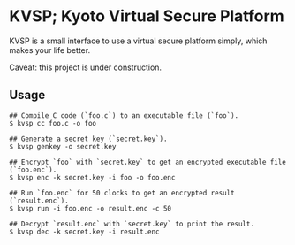 # KVSP; Kyoto Virtual Secure Platform

KVSP is a small interface to use a virtual secure platform simply,
which makes your life better.

Caveat: this project is under construction.

## Usage

```
## Compile C code (`foo.c`) to an executable file (`foo`).
$ kvsp cc foo.c -o foo

## Generate a secret key (`secret.key`).
$ kvsp genkey -o secret.key

## Encrypt `foo` with `secret.key` to get an encrypted executable file (`foo.enc`).
$ kvsp enc -k secret.key -i foo -o foo.enc

## Run `foo.enc` for 50 clocks to get an encrypted result (`result.enc`).
$ kvsp run -i foo.enc -o result.enc -c 50

## Decrypt `result.enc` with `secret.key` to print the result.
$ kvsp dec -k secret.key -i result.enc
```

